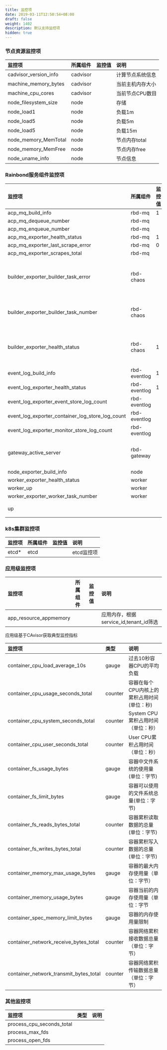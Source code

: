 ```yaml
---
title: 监控项
date: 2019-03-11T12:50:54+08:00
draft: false
weight: 1402
description: 默认支持监控项
hidden: true
---
```


### 节点资源监控项
| 监控项     | 所属组件        | 监控值|说明                     |
| :------- | :----------- | :-------- |:----------------------- |
|cadvisor_version_info|cadvisor||计算节点系统信息|
|machine_memory_bytes|cadvisor||当前主机内存大小|
|machine_cpu_cores|cadvisor||当前节点CPU数目|
|node_filesystem_size|node||存储|
|node_load1|node||负载1m|
|node_load5|node||负载5m|
|node_load5|node||负载15m|
|node_memory_MemTotal|node||节点内存total|
|node_memory_MemFree|node||节点内存free|
|node_uname_info|node||节点信息|

### Rainbond服务组件监控项

| 监控项     | 所属组件        | 监控值|说明                     |
| :------- | :----------- | :-------- |:----------------------- |
| acp_mq_build_info     | rbd-mq | 1 |                  |
| acp_mq_dequeue_number | rbd-mq |  |
| acp_mq_enqueue_number | rbd-mq |  |
| acp_mq_exporter_health_status| rbd-mq|1||
| acp_mq_exporter_last_scrape_error| rbd-mq|0||
| acp_mq_exporter_scrapes_total| rbd-mq|||
| builder_exporter_builder_task_error| rbd-chaos| |源码构建任务失败数|
| builder_exporter_builder_task_number| rbd-chaos| |源码构建任务数|
| builder_exporter_health_status| rbd-chaos|1|chaos组件状态1为健康|
| event_log_build_info| rbd-eventlog|1||
| event_log_exporter_health_status| rbd-eventlog|1||
| event_log_exporter_event_store_log_count| rbd-eventlog|||
| event_log_exporter_container_log_store_log_count| rbd-eventlog|||
| event_log_exporter_monitor_store_log_count| rbd-eventlog|||
| gateway_active_server|rbd-gateway||http & tcp活跃服务|
| node_exporter_build_info|node|||
| worker_exporter_health_status|worker||
| worker_up|worker|||
| worker_exporter_worker_task_number|worker|||
| up|||组件状态|

### k8s集群监控项

| 监控项     | 所属组件        | 监控值|说明                     |
| :------- | :----------- | :-------- |:----------------------- |
| etcd*|etcd||etcd监控项|

### 应用级监控项
| 监控项     | 所属组件        | 监控值|说明                     |
| :------- | :----------- | :-------- |:----------------------- |
| app_resource_appmemory|||应用内存，根据service_id,tenant_id筛选|

应用级基于CAvisor获取典型监控指标

| 监控项     | 类型       |说明                    |
| :------- | :-----------  |:----------------------- |
|container_cpu_load_average_10s |gauge | 过去10秒容器CPU的平均负载 |
|container_cpu_usage_seconds_total |counter |容器在每个CPU内核上的累积占用时间 (单位：秒)|
|container_cpu_system_seconds_total|counter |System CPU累积占用时间（单位：秒）|
|container_cpu_user_seconds_total |counter|User CPU累积占用时间（单位：秒）|
|container_fs_usage_bytes | gauge | 容器中文件系统的使用量(单位：字节) |
|container_fs_limit_bytes |gauge |容器可以使用的文件系统总量(单位：字节) |
|container_fs_reads_bytes_total|counter|容器累积读取数据的总量(单位：字节)|
|container_fs_writes_bytes_total|counter|容器累积写入数据的总量(单位：字节)|
|container_memory_max_usage_bytes|gauge|容器的最大内存使用量（单位：字节）|
|container_memory_usage_bytes|gauge|容器当前的内存使用量（单位：字节|
|container_spec_memory_limit_bytes|gauge|容器的内存使用量限制|
|container_network_receive_bytes_total| counter|容器网络累积接收数据总量（单位：字节）|
|container_network_transmit_bytes_total |counter |容器网络累积传输数据总量（单位：字节）|

### 其他监控项

| 监控项     | 类型       |说明                    |
| :------- | :-----------  |:----------------------- |
|process_cpu_seconds_total|||
|process_max_fds|||
|process_open_fds|||
